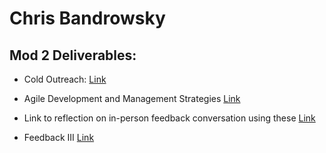 # Chris Bandrowsky

## Mod 2 Deliverables:
* Cold Outreach: [Link](https://gist.github.com/cbandrow/189af34367661203bbb507e726dc742c#file-cold-outreach-md)

* Agile Development and Management Strategies [Link](https://gist.github.com/cbandrow/3ca71db2abe40f28d78adc07a14d56d9#file-agile-development-and-management-md) 

* Link to reflection on in-person feedback conversation using these [Link](https://gist.github.com/cbandrow/945c1a68e5f5450bffe1b71e11d5e054#file-feedback-ii-reflection-md)

* Feedback III [Link](https://gist.github.com/cbandrow/e8eed3b9f6e389002ac8b86ad9610669#file-feedback-iii-reflection-md)
